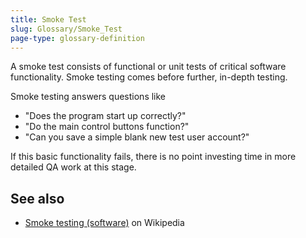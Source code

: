 ```yaml
---
title: Smoke Test
slug: Glossary/Smoke_Test
page-type: glossary-definition
---
```


A smoke test consists of functional or unit tests of critical software functionality. Smoke testing comes before further, in-depth testing.

Smoke testing answers questions like

- "Does the program start up correctly?"
- "Do the main control buttons function?"
- "Can you save a simple blank new test user account?"

If this basic functionality fails, there is no point investing time in more detailed QA work at this stage.

## See also

- [Smoke testing (software)](<https://en.wikipedia.org/wiki/Smoke_testing_(software)>) on Wikipedia
